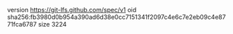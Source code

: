 version https://git-lfs.github.com/spec/v1
oid sha256:fb3980d0b954a390ad6d38e0cc7151341f2097c4e6c7e2eb09c4e8771fca6787
size 3224
